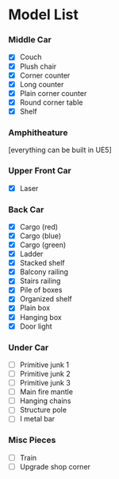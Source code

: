 # Model List

### Middle Car
- [x] Couch
- [x] Plush chair
- [x] Corner counter
- [x] Long counter
- [x] Plain corner counter
- [x] Round corner table
- [x] Shelf

### Amphitheature
[everything can be built in UE5]

### Upper Front Car
- [x] Laser

### Back Car
- [x] Cargo (red)
- [x] Cargo (blue)
- [x] Cargo (green)
- [x] Ladder
- [x] Stacked shelf
- [x] Balcony railing
- [x] Stairs railing
- [x] Pile of boxes
- [x] Organized shelf
- [x] Plain box
- [x] Hanging box
- [x] Door light

### Under Car
- [ ] Primitive junk 1
- [ ] Primitive junk 2
- [ ] Primitive junk 3
- [ ] Main fire mantle
- [ ] Hanging chains
- [ ] Structure pole
- [ ] I metal bar

### Misc Pieces
- [ ] Train
- [ ] Upgrade shop corner